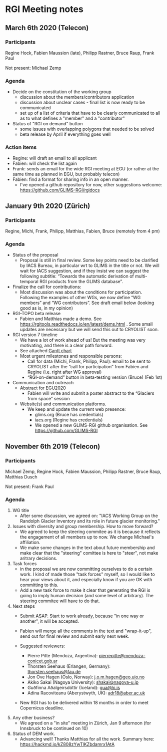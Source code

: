 # RGI Meeting notes

## March 6th 2020 (Telecon)

### Participants

Regine Hock, Fabien Maussion (late), Philipp Rastner, Bruce Raup, Frank Paul

Not present: Michael Zemp

### Agenda 

- Decide on the constitution of the working group
    - discussion about the members/contributors application
    - discussion about unclear cases - final list is now ready to be communicated
    - set up of a list of criteria that have to be clearly communicated to all as to what defines a "member" and a "contributor"
- Status of "RGI on demand" button
    - some issues with overlapping polygons that needed to be solved
    - beta release by April if everything goes well

### Action items 

- Regine: will draft an email to all applicant
- Fabien: will check the list again
- Frank: sends an email for the wide RGI meeting at EGU (or rather at the same time as planned in EGU, but probably telecon)
- Fabien: find a format for sharing info in an open manner.
    - I've opened a github repository for now, other suggestions welcome: https://github.com/GLIMS-RGI/rgidocs 

## January 9th 2020 (Zürich)


### Participants

Regine, Michi, Frank, Philipp, Matthias, Fabien, Bruce (remotely from 4 pm)

### Agenda

- Status of the proposal
    - Proposal is still in final review. Some key points need to be clarified by IACS Bureau, in particular wrt to GLIMS in the title or not. We will wait for IACS suggestion, and if they insist we can suggest the following subtitle: “Towards the automatic derivation of multi-temporal RGI products from the GLIMS database”.
- Finalize the call for contributions:
    - Most discussion was about the conditions for participation. Following the examples of other WGs, we now define “WG members” and “WG contributors”. See draft email below (looking good as is, in my opinion) 
- RGI-TOPO beta release
    - Fabien and Matthias made a demo. See https://rgitools.readthedocs.io/en/latest/dems.html . Some small updates are necessary but we will send this out to CRYOLIST soon.
- RGI version 7 timeline
    - We have a lot of work ahead of us! But the meeting was very motivating, and there is a clear path forward.
    - See attached [Gantt chart](https://docs.google.com/spreadsheets/d/1ZYFcPyYySrXSOf0mmv6zPWlntn91VUzO-OVgOA0Pb6E/edit?usp=sharing)
    - Most urgent milestones and responsible persons:
        - Call for data (Michi, Frank, Philipp, Paul): email to be sent to CRYOLIST after the “call for participation” from Fabien and Regine (i.e. right after WG approval)
        - “RGI-on-demand” button in beta-testing version (Bruce) (Feb 1st)
- Communication and outreach
    - Abstract for EGU2020
        - Fabien will write and submit a poster abstract to the “Glaciers from space” session
    - Website(s) and communication platforms.
        - We keep and update the current web presence: 
            - glims.org (Bruce has credentials) 
            - iacs.org (Regine has credentials)
            - We opened a new GLIMS-RGI github organisation. See https://github.com/GLIMS-RGI 


## November 6th 2019 (Telecon)

### Participants

Michael Zemp, Regine Hock, Fabien Maussion, Philipp Rastner, Bruce Raup, Matthias Dusch

Not present: Frank Paul

### Agenda

1. WG title
    - After some discussion, we agreed on: "IACS Working Group on the Randolph Glacier Inventory and its role in future glacier monitoring."
2. Issues with diversity and group membership. How to move forward?
    - We agreed to keep the steering commitee as it is because it reflects the engagement of all members up to now. We change Michael's affiliation. 
    - We make some changes in the text about future membership and make clear that the "steering" comittee is here to "steer", not make aritrary decisions.
3. Task forces 
    - in the proposal we are now committing ourselves to do a certain work. I kind of made those "task forces" myself, so I would like to hear your views about it, and especially know if you are OK with committing to this.
    - Add a new task force to make it clear that generating the RGI is going to imply human decision (and some level of arbitrary). The steering commitee will have to do that.
4. Next steps
    - Submit ASAP. Start to work already, because "in one way or another", it will be accepted. 
    - Fabien will merge all the comments in the text and "wrap-it-up", send out for final review and submit early next week.
    - Suggested reviewers:
        - Pierre Pitte (Mendoza, Argentina): pierrepitte@mendoza-conicet.gob.ar 
        - Thorsten Seehaus (Erlangen, Germany): thorsten.seehaus@fau.de
        - Jon Ove Hagen (Oslo, Norway): j.o.m.hagen@geo.uio.no
        - Akiko Sakai (Nagoya University): shakai@nagoya-u.jp
        - Guðfinna Aðalgeirsdóttir (Iceland): gua@hi.is
        - Adina Racoviteanu (Aberystwyth, UK): adr18@aber.ac.uk

    - New RGI has to be delivered within 18 months in order to meet Copernicus deadline.
5. Any other business?
    - We agreed on a "in site" meeting in Zürich, Jan 9 afternoon (for Innsbruck to be continued on 10)
6. Status of DEM work. 
    - Advancing well! Thanks Matthias for all the work. Summary here: https://hackmd.io/kZ808zYwTlKZbdamrx1AtA
